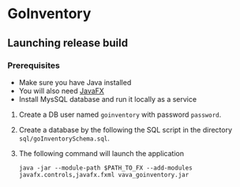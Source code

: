 # GoInventory 

## Launching release build

### Prerequisites
- Make sure you have Java installed
- You will also need [JavaFX](https://openjfx.io/openjfx-docs/#install-javafx)
- Install MysSQL database and run it locally as a service

1. Create a DB user named ```goinventory``` with password ```password```.

2. Create a database by the following the SQL script in the directory ```sql/goInventorySchema.sql```.

3. The following command will launch the application
    ```
    java -jar --module-path $PATH_TO_FX --add-modules javafx.controls,javafx.fxml vava_goinventory.jar
   ```
